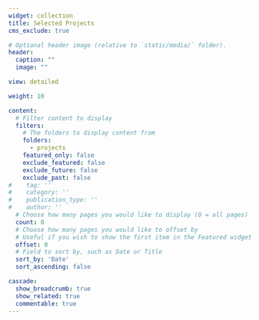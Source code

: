```yaml
---
widget: collection
title: Selected Projects
cms_exclude: true

# Optional header image (relative to `static/media/` folder).
header:
  caption: ""
  image: ""

view: detailed

weight: 10

content:
  # Filter content to display
  filters:
    # The folders to display content from
    folders:
      - projects
    featured_only: false
    exclude_featured: false
    exclude_future: false
    exclude_past: false
#    tag: ''
#    category: ''
#    publication_type: ''
#    author: ''
  # Choose how many pages you would like to display (0 = all pages)
  count: 0
  # Choose how many pages you would like to offset by
  # Useful if you wish to show the first item in the Featured widget
  offset: 0
  # Field to sort by, such as Date or Title
  sort_by: 'Date'
  sort_ascending: false

cascade:
  show_breadcrumb: true
  show_related: true
  commentable: true
---
```

